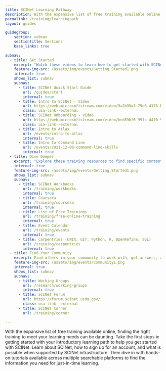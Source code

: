 ```yaml
---
title: SCINet Learning Pathway
description: With the expansive list of free training available online, finding the right training to meet your learning needs can be daunting.
permalink: /training/learningpath
layout: guides

guidegroup:
    section: subnav
    sectiontitle: Sections
    base_links: true
 
subnav:
  - title: Get Started
    excerpt: "Watch these videos to learn how to get started with SCINet, or visit the Quick Start Guide for written information"
    feature-img-src: /assets/img/events/Getting_Started1.png
    internal: true
    shows_list: subnav
    subnav: 
      - title: SCINet Quick Start Guide
        url: /guides/start
        internal: true 
      - title: Intro to SCINet - Video
        url: https://web.microsoftstream.com/video/9a2b95a3-79e6-4176-b5e6-cfd674c034aa
        class: usa-link--external
      - title: SCINet Onboarding - Video
        url: https://web.microsoftstream.com/video/bed89bf6-99fc-44f0-9f4a-3e16cd2f2d49
        class: usa-link--external
      - title: Intro to Atlas
        url: /events/intro-to-atlas
        internal: true
      - title: Intro to Command Line
        url: /events/2021-12-08-command-line-skills
        internal: true
  - title: Dive Deeper
    excerpt: "Explore these training resources to find specific content to meet your research needs."
    internal: true
    feature-img-src: /assets/img/events/Getting_Started1.png
    shows_list: subnav
    subnav:
      - title: SCINet Workbooks
        url: /training/workbooks
        internal: true
      - title: Coursera
        url: /training/coursera
        internal: true
      - title: List of Free Trainings
        url: /training/free-online-training
        internal: true
      - title: Event Calendar
        url: /training/events
        internal: true
      - title: Carpentries (UNIX, GIT, Python, R, OpenRefine, SQL)
        url: /training/carpentries
        internal: true
  - title: Find Your Community
    excerpt: Find others in your community to work with, get answers, and explore ideas with
    feature-img-src: /assets/img/events/community1.png
    internal: true
    shows_list: subnav
    subnav:
      - title: Working Groups
        url: /research/working-groups
        internal: true
      - title: SCINet Forum
        url: https://forum.scinet.usda.gov/
        class: usa-link--external
      - title: SCINet Corner
        url: /training/corner

---
```


With the expansive list of free training available online, finding the right training to meet your learning needs can be daunting. Take the first steps in getting started with your introductory learning path to help you get started with SCINet. Learn about SCINet, how to sign up for an account, and what is possible when supported by SCINet infrastructure. Then dive in with hands-on tutorials available across multiple searchable platforms to find the information you need for just-in-time learning.
<!--excerpt-->